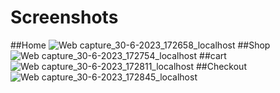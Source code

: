 # Screenshots
##Home
![Web capture_30-6-2023_172658_localhost](https://github.com/PUVIYARASAN97/Front-end-React-vegitable-shop/assets/59612665/d43de6d0-4fa2-4eec-a945-aeaaf86e1f5e)
##Shop
![Web capture_30-6-2023_172754_localhost](https://github.com/PUVIYARASAN97/Front-end-React-vegitable-shop/assets/59612665/26916a7a-caa7-4b66-b942-a1459e3b6855)
##cart
![Web capture_30-6-2023_172811_localhost](https://github.com/PUVIYARASAN97/Front-end-React-vegitable-shop/assets/59612665/f1b33575-f879-4244-956c-f60517d24431)
##Checkout
![Web capture_30-6-2023_172845_localhost](https://github.com/PUVIYARASAN97/Front-end-React-vegitable-shop/assets/59612665/a8581f02-2c0e-4856-8f94-aa5349fddb4e)
